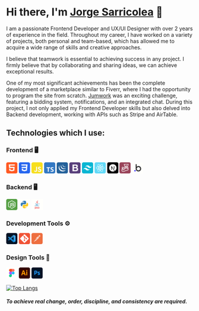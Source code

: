 # Hi there, I'm [Jorge Sarricolea](https://jorgesarricolea.com) 👋

I am a passionate Frontend Developer and UX/UI Designer with over 2 years of experience in the field. Throughout my career, I have worked on a variety of projects, both personal and team-based, which has allowed me to acquire a wide range of skills and creative approaches.

I believe that teamwork is essential to achieving success in any project. I firmly believe that by collaborating and sharing ideas, we can achieve exceptional results.

One of my most significant achievements has been the complete development of a marketplace similar to Fiverr, where I had the opportunity to program the site from scratch. [Jumwork](https://jumwork.com) was an exciting challenge, featuring a bidding system, notifications, and an integrated chat. During this project, I not only applied my Frontend Developer skills but also delved into Backend development, working with APIs such as Stripe and AirTable.

## Technologies which I use:

### Frontend 🖥️

[<img src="assets/html.png" alt="html logo" width="30">](https://devdocs.io/html/)
[<img src="assets/css.png" alt="css logo" width="30">](https://devdocs.io/css/)
[<img src="assets/javascript.png" alt="js logo" width="30">](https://developer.mozilla.org/en-US/docs/Web/JavaScript)
[<img src="assets/typescript.png" alt="typescript logo" width="30">](https://www.typescriptlang.org/docs/)
[<img src="assets/jquery.png" alt="jquery logo" width="30">](https://api.jquery.com)
[<img src="assets/boostrap.png" alt="boostrap logo" width="30">](https://getbootstrap.com/docs/5.3/getting-started/introduction/)
[<img src="assets/tailwindcss.png" alt="tailwindcss logo" width="30">](https://tailwindcss.com/docs/installation)
[<img src="assets/react.png" alt="react logo" width="30">](https://es.reactjs.org/docs/getting-started.html)
[<img src="assets/nextjs.png" alt="nextjs logo" width="30">](https://nextjs.org/docs)
[<img src="assets/jest.png" alt="jest logo" width="30">](https://jestjs.io/docs/getting-started)
[<img src="assets/bubbleio.png" alt="bl logo" width="30">](https://manual.bubble.io) 

### Backend 🖥️

[<img src="assets/nodejs.png" alt="nodejs logo" width="30">](https://devdocs.io/node/)
[<img src="assets/python.png" alt="python logo" width="30">](https://www.python.org/)
[<img src="assets/java.png" alt="ts logo" width="30">](https://www.java.com/es/)

### Development Tools ⚙️

[<img src="assets/vscode.png" alt="vscode logo" width="30">](https://code.visualstudio.com/docs)
[<img src="assets/git.png" alt="git logo" width="30">](https://git-scm.com/doc)
[<img src="assets/postman.png" alt="postman logo" width="30">](https://www.postman.com/api-documentation-tool/)

### Design Tools 🎨

[<img src="assets/figma.png" alt="figma logo" width="30">](https://www.figma.com/best-practices/guide-to-developer-handoff/components-styles-and-documentation/)
[<img src="assets/illustrator.png" alt="illustrator logo" width="30">](https://www.adobe.com/mx/products/illustrator/campaign/pricing.html?gclid=Cj0KCQjwla-hBhD7ARIsAM9tQKsX11p67rnk2_kAbfcpU9W1qAG-lYSYNhHfyAszxEHitQ1y0omBMCoaAqumEALw_wcB&sdid=KQPQL&mv=search&ef_id=Cj0KCQjwla-hBhD7ARIsAM9tQKsX11p67rnk2_kAbfcpU9W1qAG-lYSYNhHfyAszxEHitQ1y0omBMCoaAqumEALw_wcB:G:s&s_kwcid=AL!3085!3!442303209264!e!!g!!illustrator!188198382!10039621902)
[<img src="assets/photoshop.png" alt="photoshop logo" width="30">](https://www.adobe.com/mx/products/photoshop.html)


[![Top Langs](https://github-readme-stats.vercel.app/api/top-langs/?username=JorgeSarricolea)](https://github.com/JorgeSarricolea/github-readme-stats)

#### _To achieve real change, order, discipline, and consistency are required._
